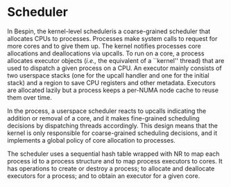 # Scheduler

In Bespin, the kernel-level scheduleris a coarse-grained scheduler that
allocates CPUs to processes. Processes make system calls to request for more
cores and to give them up. The kernel notifies processes core allocations and
deallocations via upcalls. To run on a core, a process allocates executor
objects (*i.e.,* the equivalent of a ``kernel'' thread) that are used to
dispatch a given process on a CPU. An executor mainly consists of two userspace
stacks (one for the upcall handler and one for the initial stack) and a region
to save CPU registers and other metadata. Executors are allocated lazily but a
process keeps a per-NUMA node cache to reuse them over time.

In the process, a userspace scheduler reacts to upcalls indicating the addition
or removal of a core, and it makes fine-grained scheduling decisions by
dispatching threads accordingly.  This design means that the kernel is only
responsible for coarse-grained scheduling decisions, and it implements a global
policy of core allocation to processes.

The scheduler uses a sequential hash table wrapped with NR to map each process
id to a process structure and to map process executors to cores. It has
operations to create or destroy a process; to allocate and deallocate executors
for a process; and to obtain an executor for a given core.
